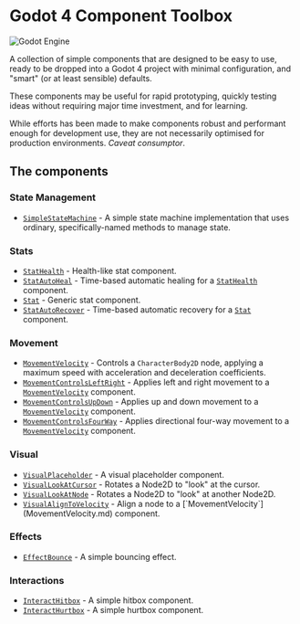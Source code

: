 # Godot 4 Component Toolbox

![Godot Engine](https://img.shields.io/badge/GODOT-%23FFFFFF.svg?style=for-the-badge&logo=godot-engine)

A collection of simple components that are designed to be easy to use, ready to be dropped into a Godot 4 project with minimal configuration, and "smart" (or at least sensible) defaults.

These components may be useful for rapid prototyping, quickly testing ideas without requiring major time investment, and for learning.

While efforts has been made to make components robust and performant enough for development use, they are not necessarily optimised for production environments. *Caveat consumptor*.

## The components

### State Management

- [`SimpleStateMachine`](doc/SimpleStateMachine.md) - A simple state machine implementation that uses ordinary, specifically-named methods to manage state.

### Stats

- [`StatHealth`](doc/StatHealth.md) - Health-like stat component.
- [`StatAutoHeal`](doc/StatAutoHeal.md) - Time-based automatic healing for a  [`StatHealth`](StatHealth.md) component.
- [`Stat`](doc/Stat.md) - Generic stat component.
- [`StatAutoRecover`](doc/StatAutoRecover.md) - Time-based automatic recovery for a  [`Stat`](Stat.md) component.

### Movement

- [`MovementVelocity`](doc/MovementVelocity.md) - Controls a `CharacterBody2D` node, applying a maximum speed with acceleration and deceleration coefficients.
- [`MovementControlsLeftRight`](doc/MovementControlsLeftRight.md) - Applies left and right movement to a [`MovementVelocity`](MovementVelocity.md) component.
- [`MovementControlsUpDown`](doc/MovementControlsUpDown.md) - Applies up and down movement to a [`MovementVelocity`](MovementVelocity.md) component.
- [`MovementControlsFourWay`](doc/MovementControlsFourWay.md) - Applies directional four-way movement to a [`MovementVelocity`](doc/MovementVelocity.md) component.

### Visual

- [`VisualPlaceholder`](doc/VisualPlaceholder.md) - A visual placeholder component.
- [`VisualLookAtCursor`](doc/VisualLookAtCursor.md) - Rotates a Node2D to "look" at the cursor.
- [`VisualLookAtNode`](doc/VisualLookAtNode.md) - Rotates a Node2D to "look" at another Node2D.
- [`VisualAlignToVelocity`](doc/`VisualAlignToVelocity.md) - Align a node to a [`MovementVelocity`](MovementVelocity.md) component.

### Effects

- [`EffectBounce`](doc/EffectBounce.md) - A simple bouncing effect.

### Interactions

- [`InteractHitbox`](doc/InteractHitbox.md) - A simple hitbox component.
- [`InteractHurtbox`](doc/InteractHurtbox.md) - A simple hurtbox component.
